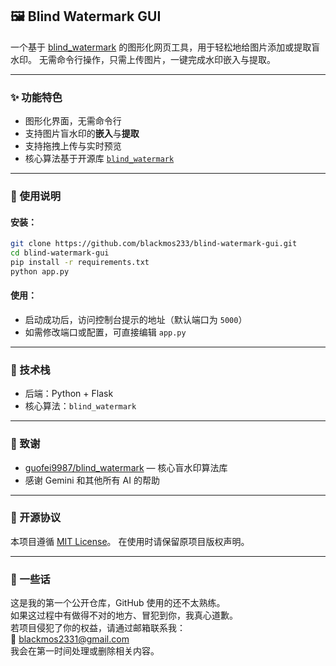 ## 🖼️ Blind Watermark GUI

一个基于 [blind_watermark](https://github.com/guofei9987/blind_watermark) 的图形化网页工具，用于轻松地给图片添加或提取盲水印。
无需命令行操作，只需上传图片，一键完成水印嵌入与提取。

---

### ✨ 功能特色

* 图形化界面，无需命令行
* 支持图片盲水印的**嵌入**与**提取**
* 支持拖拽上传与实时预览
* 核心算法基于开源库 [`blind_watermark`](https://github.com/guofei9987/blind_watermark)

---

### 🚀 使用说明

#### 安装：

```bash
git clone https://github.com/blackmos233/blind-watermark-gui.git
cd blind-watermark-gui
pip install -r requirements.txt
python app.py
```

#### 使用：

* 启动成功后，访问控制台提示的地址（默认端口为 `5000`）
* 如需修改端口或配置，可直接编辑 `app.py`

---

### 🧠 技术栈

* 后端：Python + Flask
* 核心算法：`blind_watermark`

---

### 📜 致谢

* [guofei9987/blind_watermark](https://github.com/guofei9987/blind_watermark) — 核心盲水印算法库
* 感谢 Gemini 和其他所有 AI 的帮助

---

### 📄 开源协议

本项目遵循 [MIT License](LICENSE)。
在使用时请保留原项目版权声明。

---

### 💬 一些话

这是我的第一个公开仓库，GitHub 使用的还不太熟练。  
如果这过程中有做得不对的地方、冒犯到你，我真心道歉。  
若项目侵犯了你的权益，请通过邮箱联系我：  
📧 [blackmos2331@gmail.com](mailto:blackmos2331@gmail.com)  
我会在第一时间处理或删除相关内容。

